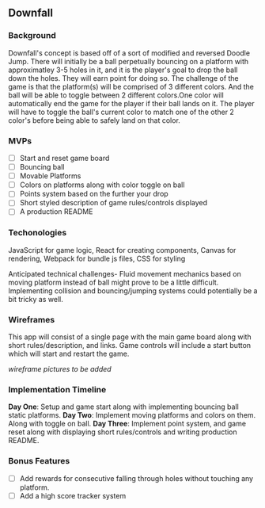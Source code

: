 ## Downfall

### Background 
Downfall's concept is based off of a sort of modified and reversed Doodle Jump. 
There will initially be a ball perpetually bouncing on a platform with approximatley 3-5 holes in it,
and it is the player's goal to drop the ball down the holes. They will earn point for doing so.
The challenge of the game is that the platform(s) will be comprised of 3 different colors. 
And the ball will be able to toggle between 2 different colors.One color will automatically 
end the game for the player if their ball lands on it. The player will have to toggle the 
ball's current color to match one of the other 2 color's before being able to safely land on that color.

### MVPs

- [ ] Start and reset game board
- [ ] Bouncing ball 
- [ ] Movable Platforms 
- [ ] Colors on platforms along with color toggle on ball 
- [ ] Points system based on the further your drop 
- [ ] Short styled description of game rules/controls displayed 
- [ ] A production README 

### Techonologies 

JavaScript for game logic,
React for creating components,
Canvas for rendering,
Webpack for bundle js files, 
CSS for styling 

Anticipated technical challenges- Fluid movement mechanics based on moving platform instead of ball
might prove to be a little difficult.
Implementing collision and bouncing/jumping systems could potentially be a bit tricky as well. 
 
### Wireframes 

This app will consist of a single page with the main game board along with short rules/description, and links. 
Game controls will include a start button which will start and restart the game. 

*wireframe pictures to be added* 

### Implementation Timeline 

**Day One**: Setup and game start along with implementing bouncing ball static platforms.
**Day Two**: Implement moving platforms and colors on them. Along with toggle on ball.
**Day Three**: Implement point system, and game reset along with displaying short rules/controls and 
writing production README. 

### Bonus Features

- [ ] Add rewards for consecutive falling through holes without touching any platform. 
- [ ] Add a high score tracker system 
